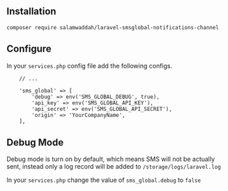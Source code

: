 ## Installation

```
composer require salamwaddah/laravel-smsglobal-notifications-channel
```

## Configure

In your `services.php` config file add the following configs.

```
    // ... 
    
    'sms_global' => [
        'debug' => env('SMS_GLOBAL_DEBUG', true),
        'api_key' => env('SMS_GLOBAL_API_KEY'),
        'api_secret' => env('SMS_GLOBAL_API_SECRET'),
        'origin' => 'YourCompanyName',
    ],
```

## Debug Mode

Debug mode is turn on by default, which means SMS will not be actually sent, instead only a log record will be added to `/storage/logs/laravel.log`

In your `services.php` change the value of `sms_global.debug` to `false`
